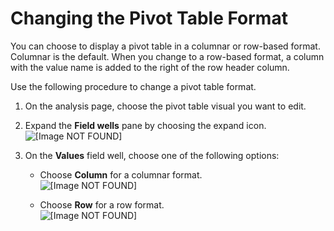 # Changing the Pivot Table Format<a name="changing-table-format"></a>

You can choose to display a pivot table in a columnar or row\-based format\. Columnar is the default\. When you change to a row\-based format, a column with the value name is added to the right of the row header column\.

Use the following procedure to change a pivot table format\.

1. On the analysis page, choose the pivot table visual you want to edit\.

1. Expand the **Field wells** pane by choosing the expand icon\.  
![\[Image NOT FOUND\]](http://docs.aws.amazon.com/quicksight/latest/user/images/expand-field-wells.png)

1. On the **Values** field well, choose one of the following options:

   + Choose **Column** for a columnar format\.  
![\[Image NOT FOUND\]](http://docs.aws.amazon.com/quicksight/latest/user/images/pivot-column-format.png)

   + Choose **Row** for a row format\.  
![\[Image NOT FOUND\]](http://docs.aws.amazon.com/quicksight/latest/user/images/pivot-row-format.png)